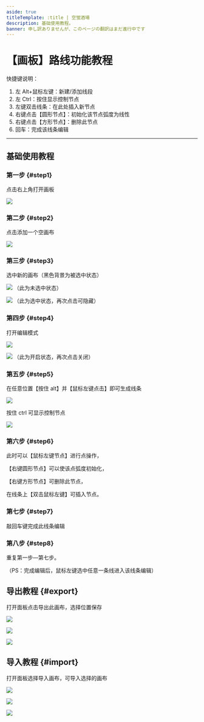 ```yaml
---
aside: true
titleTemplate: :title | 空蛍酒場
description: 基础使用教程。
banner: 申し訳ありませんが、このページの翻訳はまだ進行中です
---
```


[文：【画板】路线功能教程]: # 'https://support.qq.com/products/321980/faqs/121965'

# 【画板】路线功能教程

快捷键说明：

1. 左 Alt+鼠标左键：新建/添加线段
2. 左 Ctrl：按住显示控制节点
3. 左键双击线条：在此处插入新节点
4. 右键点击【圆形节点】：初始化该节点弧度为线性
5. 右键点击【方形节点】：删除此节点
6. 回车：完成该线条编辑

---

## 基础使用教程

### 第一步 {#step1}

点击右上角打开画板

![](/imgs/ja/manual/canvas/1.png)

### 第二步 {#step2}

点击添加一个空画布

![](/imgs/ja/manual/canvas/2.png)

### 第三步 {#step3}

选中新的画布（黑色背景为被选中状态）

![](/imgs/ja/manual/canvas/3.png)
（此为未选中状态）

![](/imgs/ja/manual/canvas/4.png)
（此为选中状态，再次点击可隐藏）

### 第四步 {#step4}

打开编辑模式

![](/imgs/ja/manual/canvas/5.png)

![](/imgs/ja/manual/canvas/6.png)
（此为开启状态，再次点击关闭）

### 第五步 {#step5}

在任意位置【按住 alt】并【鼠标左键点击】即可生成线条

![](/imgs/ja/manual/canvas/7.png)

按住 ctrl 可显示控制节点

![](/imgs/ja/manual/canvas/9.png)

### 第六步 {#step6}

此时可以【鼠标左键节点】进行点操作，

【右键圆形节点】可以使该点弧度初始化，

【右键方形节点】可删除此节点，

在线条上【双击鼠标左键】可插入节点。

### 第七步 {#step7}

敲回车键完成此线条编辑

### 第八步 {#step8}

重复第一步—第七步。

（PS：完成编辑后，鼠标左键选中任意一条线进入该线条编辑）

## 导出教程 {#export}

打开面板点击导出此画布，选择位置保存

![](/imgs/ja/manual/canvas/10.png)

![](/imgs/ja/manual/canvas/11.png)

![](/imgs/ja/manual/canvas/12.png)

## 导入教程 {#import}

打开面板选择导入画布，可导入选择的画布

![](/imgs/ja/manual/canvas/13.png)

![](/imgs/ja/manual/canvas/14.png)

![](/imgs/ja/manual/canvas/15.png)
